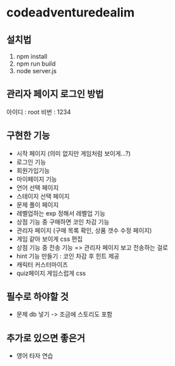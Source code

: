 # codeadventuredealim

## 설치법

1. npm install
2. npm run build
3. node server.js

## 관리자 페이지 로그인 방법

아이디 : root
비번 : 1234

## 구현한 기능

- 시작 페이지 (의미 없지만 게임처럼 보이게...?)
- 로그인 기능
- 회원가입기능
- 마이페이지 기능
- 언어 선택 페이지
- 스테이지 선택 페이지
- 문제 풀이 페이지
- 레벨업하는 exp 정해서 레벨업 기능
- 상점 기능 중 구매하면 코인 차감 기능
- 관리자 페이지 (구매 목록 확인, 상품 갯수 수정 페이지)
- 게임 같아 보이게 css 편집
- 상점 기능 중 전송 기능 => 관리자 페이지 보고 전송하는 걸로
- hint 기능 만들기 : 코인 차감 후 힌트 제공
- 캐릭터 커스터마이즈
- quiz페이지 게임스럽게 css

## 필수로 하야할 것

- 문제 db 넣기 -> 조금에 스토리도 포함

## 추가로 있으면 좋은거

- 영어 타자 연습
